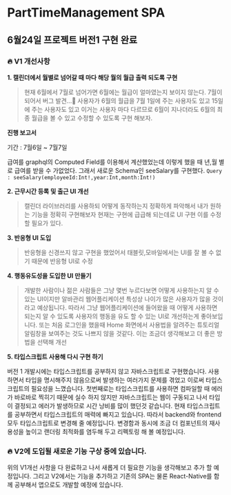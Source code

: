 # PartTimeManagement SPA

## 6월24일 프로젝트 버전1 구현 완료

### 🔥 V1 개선사항

**1. 캘린더에서 월별로 넘어갈 때 마다 해당 월의 월급 출력 되도록 구현**

> 현재 6월에서 7월로 넘어가면 6월에는 월급이 얼마였는지
> 보이지 않는다. 7월이 되어서 버그 발견...👀
> 사용자가 6월의 월급을 7월 1일에 주는 사용자도 있고 15일에 주는 사용자도 있고 이거는 사용자 마다 다르므로
> 6월이 지나더라도 6월의 최종 월급을 볼 수 있고 수정할 수 있도록 구현 해보자.

**진행 보고서**

기간 : 7월6일 ~ 7월7일

급여를 graphql의 Computed Field를 이용해서 계산했었는데 이렇게 했을 때 년,월 별로 급여를 받을 수 가없었다.
그래서 새로운 Schema인 seeSalary를 구현했다.
`Query : seeSalary(employeeId:Int!,year:Int,month:Int!)`

**2. 근무시간 등록 및 출근 UI 개선**

> 캘린더 라이브러리를 사용하되 어떻게 동작하는지 정확하게 파악해서 내가 원하는 기능을 정확히 구현해보자
> 현재는 구현에 급급해 되는데로 UI 구현 이를 수정할 필요가 있다.

**3. 반응형 UI 도입**

> 반응형을 신경쓰지 않고 구현을 했었어서 태블릿,모바일에서는 UI를 잘 볼 수 없기 때문에 반응형 UI로 수정

**4. 행동유도성을 도입한 UI 만들기**

> 개발한 사람이나 젊은 사람들은 그냥 몇번 누르다보면 어떻게 사용하는지 알 수 있는 UI이지만 알바관리 웹어플리케이션
> 특성상 나이가 많은 사용자가 많을 것이라고 예상됩니다.
> 따라서 그냥 웹어플리케이션에 들어왔을 때 어떻게 사용하면 되는지 알 수 있도록 사용자의 행동을 유도 할 수 있는 UI로 개선하는게
> 좋아보입니다.
> 또는 처음 로그인을 했을때 Home 화면에서 사용법을 알려주는 튜토리얼 알림창을 보여주는 것도 나쁘지 않을 것같다.
> 이는 조금더 생각해보고 더 좋은 방법을 선택해 개선

**5. 타입스크립트 사용해 다시 구현 하기**

버전 1 개발시에는 타입스크립트를 공부하지 않고 자바스크립트로 구현했습니다.
사용하면서 타입을 명시해주지 않음으로써 발생하는 여러가지 문제를 겪었고 이로써 타입스크립트의 필요성을 느꼈습니다.
첫번째로는 타입스크립트를 사용하면 컴파일할 때 에러가 바로바로 찍히기 때문에 실수 하지 않지만 자바스크립트는
웹이 구동되고 나서 타입이 결정되고 에러가 발생하므로 시간 낭비를 많이 했던것 같습니다.
현재 타입스크립트를 공부하면서 타입스크립트의 매력에 빠지고 있습니다. 따라서 backend와 frontend 모두 타입스크립트로 변경해 줄 예정입니다. 변경함과 동시에 조금 더 컴포넌트의 재사용성을 높이고 랜더링 최적화를 염두해 두고 리펙토링 해 볼 예정입니다.

### 🔥 V2에 도입될 새로운 기능 구상 중에 있습니다.

위의 V1개선 사항을 다 완료하고 나서 새롭게 더 필요한 기능을 생각해보고 추가 할 예정입니다.
그리고 V2에서는 기능을 추가하고 기존의 SPA는 물론 React-Native를 함께 공부해서 앱으로도 개발할 예정에 있습니다.
